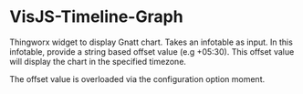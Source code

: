 # VisJS-Timeline-Graph
Thingworx widget to display Gnatt chart. 
Takes an infotable as input. In this infotable, provide a string based offset value (e.g +05:30). This offset value will display the chart in the specified timezone.

The offset value is overloaded via the configuration option moment.
